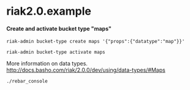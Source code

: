 riak2.0.example
===============


#### Create and activate bucket type "maps"
```
riak-admin bucket-type create maps '{"props":{"datatype":"map"}}'

riak-admin bucket-type activate maps
```

More information on data types.
http://docs.basho.com/riak/2.0.0/dev/using/data-types/#Maps

```
./rebar_console
``` 
